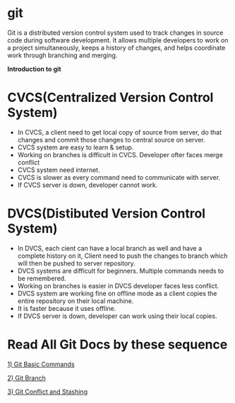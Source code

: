 # git
Git is a distributed version control system used to track changes in source code during software development. It allows multiple developers to work on a project simultaneously, keeps a history of changes, and helps coordinate work through branching and merging.

**Introduction to git**

# CVCS(Centralized Version Control System)
- In CVCS, a client need to get local copy of source from server, do that changes and commit those changes to central source on server.
- CVCS system are easy to learn & setup.
- Working on branches is difficult in CVCS. Developer ofter faces merge conflict
- CVCS system need internet.
- CVCS is slower as every command need to communicate with server.
- If CVCS server is down, developer cannot work.

# DVCS(Distibuted Version Control System)
- In DVCS, each cient can have a local branch as well and have a complete history on it, Client need to push the changes to branch which will then be pushed to server repository.
- DVCS systems are difficult for beginners. Multiple commands needs to be remembered.
- Working on branches is easier in DVCS developer faces less conflict.
- DVCS system are working fine on offline mode as a client copies the entire repository on their local machine.
- It is faster because it uses offline.
- If DVCS server is down, developer can work using their local copies.

# Read All Git Docs by these sequence
[1) Git Basic Commands](https://github.com/herrry107/git/tree/main/git-basic-commands)

[2) Git Branch](https://github.com/herrry107/git/tree/main/branch)

[3) Git Conflict and Stashing](https://github.com/herrry107/git/tree/main/conflict-stashing)